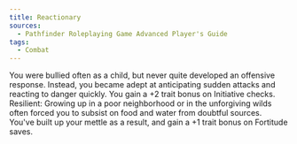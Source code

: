 ```yaml
---
title: Reactionary
sources:
  - Pathfinder Roleplaying Game Advanced Player's Guide
tags:
  - Combat
---
```


You were bullied often as a child, but never quite developed an offensive response. Instead, you became adept at anticipating sudden attacks and reacting to danger quickly. You gain a +2 trait bonus on Initiative checks.
Resilient: Growing up in a poor neighborhood or in the unforgiving wilds often forced you to subsist on food and water from doubtful sources. You've built up your mettle as a result, and gain a +1 trait bonus on Fortitude saves.


